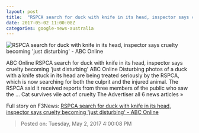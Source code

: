```yaml
---
layout: post
title:  "RSPCA search for duck with knife in its head, inspector says cruelty becoming 'just disturbing' - ABC Online"
date: 2017-05-02 11:00:08Z
categories: google-news-australia
---
```


![RSPCA search for duck with knife in its head, inspector says cruelty becoming 'just disturbing' - ABC Online](http://www.abc.net.au/news/image/8491246-1x1-700x700.jpg)

ABC Online RSPCA search for duck with knife in its head, inspector says cruelty becoming 'just disturbing' ABC Online Disturbing photos of a duck with a knife stuck in its head are being treated seriously by the RSPCA, which is now searching for both the culprit and the injured animal. The RSPCA said it received reports from three members of the public who saw the ... Cat survives vile act of cruelty The Advertiser all 6 news articles »


Full story on F3News: [RSPCA search for duck with knife in its head, inspector says cruelty becoming 'just disturbing' - ABC Online](http://www.f3nws.com/n/WY2rQD)

> Posted on: Tuesday, May 2, 2017 4:00:08 PM
